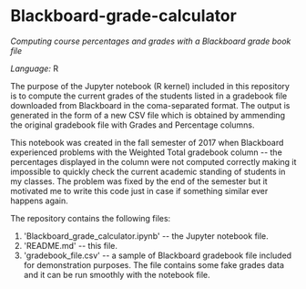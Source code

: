 # Blackboard-grade-calculator

*Computing course percentages and grades with a Blackboard grade book file*

*Language:* R

The purpose of the Jupyter notebook (R kernel) included in this repository is to compute the current grades of the students listed in a gradebook file downloaded from Blackboard in the coma-separated format. The output is generated in the form of a new CSV file which is obtained by ammending the original gradebook file with Grades and Percentage columns.

This notebook was created in the fall semester of 2017 when Blackboard experienced problems with the Weighted Total gradebook column -- the percentages displayed in the column were not computed correctly making it impossible to quickly check the current academic standing of students in my classes. The problem was fixed by the end of the semester but it motivated me to write this code just in case if something similar ever happens again.

The repository contains the following files:

1. 'Blackboard_grade_calculator.ipynb' -- the Jupyter notebook file.
2. 'README.md' -- this file.
3. 'gradebook_file.csv' -- a sample of Blackboard gradebook file included for demonstration purposes. The file contains some fake grades data and it can be run smoothly with the notebook file.
